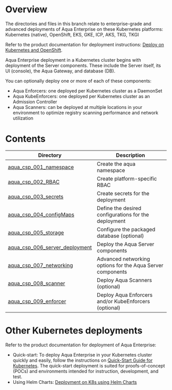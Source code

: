 # Overview

The directories and files in this branch relate to enterprise-grade and advanced deployments of Aqua Enterprise on these Kubernetes platforms:
Kubernetes (native), OpenShift, EKS, GKE, ICP, AKS, TKG, TKGI

Refer to the product documentation for deployment instructions: [Deploy on Kubernetes and OpenShift](https://docs.aquasec.com/v6.2/docs/deploy-on-kubernetes-and-openshift).

Aqua Enterprise deployment in a Kubernetes cluster begins with deployment of the Server components. These include the Server itself, its UI (console), the Aqua Gateway, and database (DB).

You can optionally deploy one or more of each of these components:

- Aqua Enforcers: one deployed per Kubernetes cluster as a DaemonSet
- Aqua KubeEnforcers: one deployed per Kubernetes cluster as an Admission Controller
- Aqua Scanners: can be deployed at multiple locations in your environment to optimize registry scanning performance and network utilization


# Contents

| Directory                                                    | Description                                                  |
| ------------------------------------------------------------ | ------------------------------------------------------------ |
| [aqua_csp_001_namespace](https://github.com/aquasecurity/deployments/tree/6.2/orchestrators/kubernetes/manifests/aqua_csp_001_namespace) | Create the aqua namespace 
| [aqua_csp_002_RBAC](https://github.com/aquasecurity/deployments/tree/6.2/orchestrators/kubernetes/manifests/aqua_csp_002_RBAC) | Create platform-specific RBAC |
| [aqua_csp_003_secrets](https://github.com/aquasecurity/deployments/tree/6.2/orchestrators/kubernetes/manifests/aqua_csp_003_secrets) | Create secrets for the deployment |
| [aqua_csp_004_configMaps](https://github.com/aquasecurity/deployments/tree/6.2/orchestrators/kubernetes/manifests/aqua_csp_004_configMaps) | Define the desired configurations for the deployment |
| [aqua_csp_005_storage](https://github.com/aquasecurity/deployments/tree/6.2/orchestrators/kubernetes/manifests/aqua_csp_005_storage) | Configure the packaged database (optional) |
| [aqua_csp_006_server_deployment](https://github.com/aquasecurity/deployments/tree/6.2/orchestrators/kubernetes/manifests/aqua_csp_006_server_deployment) | Deploy the Aqua Server components |
| [aqua_csp_007_networking](https://github.com/aquasecurity/deployments/tree/6.2/orchestrators/kubernetes/manifests/aqua_csp_007_networking) | Advanced networking options for the Aqua Server components |
| [aqua_csp_008_scanner](https://github.com/aquasecurity/deployments/tree/6.2/orchestrators/kubernetes/manifests/aqua_csp_008_scanner) | Deploy Aqua Scanners (optional) |
| [aqua_csp_009_enforcer](https://github.com/aquasecurity/deployments/tree/6.2/orchestrators/kubernetes/manifests/aqua_csp_009_enforcer) | Deploy Aqua Enforcers and/or KubeEnforcers (optional) |

# Other Kubernetes deployments

Refer to the product documentation for deployment of Aqua Enterprise:
- Quick-start: To deploy Aqua Enterprise in your Kubernetes cluster quickly and easily, follow the instructions on [Quick-Start Guide for Kubernetes](https://docs.aquasec.com/v6.2/docs/quick-start-guide-for-kubernetes). The quick-start deployment is suited for proofs-of-concept (POCs) and environments intended for instruction, development, and test.
- Using Helm Charts: [Deployment on K8s using Helm Charts](https://docs.aquasec.com/v6.2/docs/kubernetes-with-helm)
